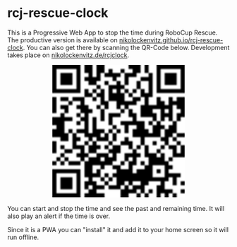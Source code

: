 # rcj-rescue-clock

This is a Progressive Web App to stop the time during RoboCup Rescue.
The productive version is available on [nikolockenvitz.github.io/rcj-rescue-clock](https://nikolockenvitz.github.io/rcj-rescue-clock).
You can also get there by scanning the QR-Code below.
Development takes place on [nikolockenvitz.de/rcjclock](https://nikolockenvitz.de/rcjclock).

<p align="center">
  <img src="./img/qrcode.svg" width="300" height="300" style="border: 20 solid white;"/>
</p>

You can start and stop the time and see the past and remaining time.
It will also play an alert if the time is over.

Since it is a PWA you can "install" it and add it to your home screen so it will run offline.
